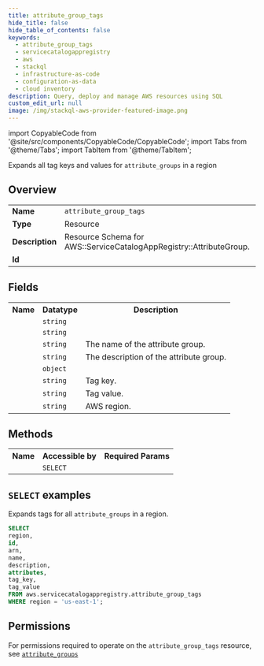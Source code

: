 ```yaml
---
title: attribute_group_tags
hide_title: false
hide_table_of_contents: false
keywords:
  - attribute_group_tags
  - servicecatalogappregistry
  - aws
  - stackql
  - infrastructure-as-code
  - configuration-as-data
  - cloud inventory
description: Query, deploy and manage AWS resources using SQL
custom_edit_url: null
image: /img/stackql-aws-provider-featured-image.png
---
```


import CopyableCode from '@site/src/components/CopyableCode/CopyableCode';
import Tabs from '@theme/Tabs';
import TabItem from '@theme/TabItem';

Expands all tag keys and values for <code>attribute_groups</code> in a region

## Overview
<table>
<tbody>
<tr><td><b>Name</b></td><td><code>attribute_group_tags</code></td></tr>
<tr><td><b>Type</b></td><td>Resource</td></tr>
<tr><td><b>Description</b></td><td>Resource Schema for AWS::ServiceCatalogAppRegistry::AttributeGroup.</td></tr>
<tr><td><b>Id</b></td><td><CopyableCode code="aws.servicecatalogappregistry.attribute_group_tags" /></td></tr>
</tbody>
</table>

## Fields
<table>
<tbody>
<tr><th>Name</th><th>Datatype</th><th>Description</th></tr><tr><td><CopyableCode code="id" /></td><td><code>string</code></td><td></td></tr>
<tr><td><CopyableCode code="arn" /></td><td><code>string</code></td><td></td></tr>
<tr><td><CopyableCode code="name" /></td><td><code>string</code></td><td>The name of the attribute group.</td></tr>
<tr><td><CopyableCode code="description" /></td><td><code>string</code></td><td>The description of the attribute group.</td></tr>
<tr><td><CopyableCode code="attributes" /></td><td><code>object</code></td><td></td></tr>
<tr><td><CopyableCode code="tag_key" /></td><td><code>string</code></td><td>Tag key.</td></tr>
<tr><td><CopyableCode code="tag_value" /></td><td><code>string</code></td><td>Tag value.</td></tr>
<tr><td><CopyableCode code="region" /></td><td><code>string</code></td><td>AWS region.</td></tr>
</tbody>
</table>

## Methods

<table>
<tbody>
  <tr>
    <th>Name</th>
    <th>Accessible by</th>
    <th>Required Params</th>
  </tr>
  <tr>
    <td><CopyableCode code="list_resources" /></td>
    <td><code>SELECT</code></td>
    <td><CopyableCode code="region" /></td>
  </tr>
</tbody>
</table>

## `SELECT` examples
Expands tags for all <code>attribute_groups</code> in a region.
```sql
SELECT
region,
id,
arn,
name,
description,
attributes,
tag_key,
tag_value
FROM aws.servicecatalogappregistry.attribute_group_tags
WHERE region = 'us-east-1';
```


## Permissions

For permissions required to operate on the <code>attribute_group_tags</code> resource, see <a href="/services/servicecatalogappregistry/attribute_groups/#permissions"><code>attribute_groups</code></a>

